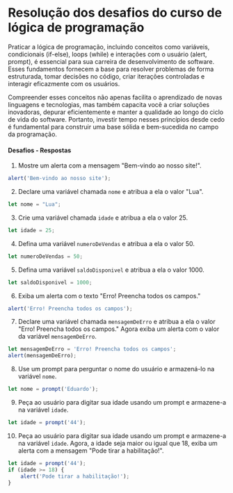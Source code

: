 # Resolução dos desafios do curso de lógica de programação

Praticar a lógica de programação, incluindo conceitos como variáveis, condicionais (if-else), loops (while) e interações com o usuário (alert, prompt), é essencial para sua carreira de desenvolvimento de software. Esses fundamentos fornecem a base para resolver problemas de forma estruturada, tomar decisões no código, criar iterações controladas e interagir eficazmente com os usuários. 

Compreender esses conceitos não apenas facilita o aprendizado de novas linguagens e tecnologias, mas também capacita você a criar soluções inovadoras, depurar eficientemente e manter a qualidade ao longo do ciclo de vida do software. Portanto, investir tempo nesses princípios desde cedo é fundamental para construir uma base sólida e bem-sucedida no campo da programação.

#### Desafios - Respostas

1) Mostre um alerta com a mensagem "Bem-vindo ao nosso site!".

```js
alert('Bem-vindo ao nosso site');
```

2) Declare uma variável chamada `nome` e atribua a ela o valor "Lua".

```js
let nome = "Lua";
```

3) Crie uma variável chamada `idade` e atribua a ela o valor 25.

```js
let idade = 25;
```

4) Defina uma variável `numeroDeVendas` e atribua a ela o valor 50.

```js
let numeroDeVendas = 50;
```

5) Defina uma variável `saldoDisponivel` e atribua a ela o valor 1000. 

```js
let saldoDisponivel = 1000;
```

6) Exiba um alerta com o texto "Erro! Preencha todos os campos."

```js
alert('Erro! Preencha todos os campos');
```

7) Declare uma variável chamada `mensagemDeErro` e atribua a ela o valor  "Erro! Preencha todos os campos." Agora exiba um alerta com o valor da variável `mensagemDeErro`.

```js 
let mensagemDeErro = 'Erro! Preencha todos os campos';
alert(mensagemDeErro);
```

8) Use um prompt para perguntar o nome do usuário e armazená-lo na variável `nome`.

```js
let nome = prompt('Eduardo');
```

9) Peça ao usuário para digitar sua idade usando um prompt e armazene-a na variável `idade`.

```js
let idade = prompt('44');
```

10) Peça ao usuário para digitar sua idade usando um prompt e armazene-a na variável `idade`. Agora, a idade seja maior ou igual que 18, exiba um alerta com a mensagem "Pode tirar a habilitação!".

```js
let idade = prompt('44');
if (idade >= 18) {
    alert('Pode tirar a habilitação!'); 
}
```

